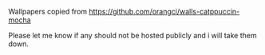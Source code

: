 Wallpapers copied from
https://github.com/orangci/walls-catppuccin-mocha

Please let me know if any should not be hosted publicly and i will take them down.
